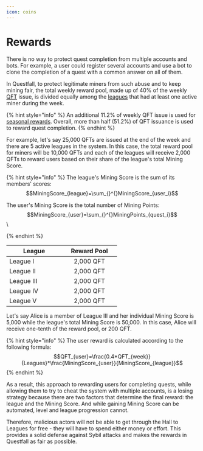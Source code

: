 ```yaml
---
icon: coins
---
```


# Rewards

There is no way to protect quest completion from multiple accounts and bots. For example, a user could register several accounts and use a bot to clone the completion of a quest with a common answer on all of them.

In Questfall, to protect legitimate miners from such abuse and to keep mining fair, the total weekly reward pool, made up of 40% of the weekly [QFT](../../assets/qft.md) issue, is divided equally among the [leagues](leagues.md) that had at least one active miner during the week.

{% hint style="info" %}
An additional 11.2% of weekly QFT issue is used for [seasonal rewards](../seasons.md). Overall, more than half (51.2%) of QFT issuance is used to reward quest completion.
{% endhint %}

For example, let's say 25,000 QFTs are issued at the end of the week and there are 5 active leagues in the system. In this case, the total reward pool for miners will be 10,000 QFTs and each of the leagues will receive 2,000 QFTs to reward users based on their share of the league's total Mining Score.

{% hint style="info" %}
The league's Mining Score is the sum of its members' scores: \
$$MiningScore_{league}=\sum_{}^{}MiningScore_{user_i}$$

The user's Mining Score is the total number of Mining Points:$$MiningScore_{user}=\sum_{}^{}MiningPoints_{quest_i}$$\

{% endhint %}

<table><thead><tr><th width="130">League</th><th width="129" align="center">Reward Pool</th></tr></thead><tbody><tr><td>League I</td><td align="center">2,000 QFT</td></tr><tr><td>League II</td><td align="center">2,000 QFT</td></tr><tr><td>League III</td><td align="center">2,000 QFT</td></tr><tr><td>League IV</td><td align="center">2,000 QFT</td></tr><tr><td>League V</td><td align="center">2,000 QFT</td></tr></tbody></table>

Let's say Alice is a member of League III and her individual Mining Score is 5,000 while the league's total Mining Score is 50,000. In this case, Alice will receive one-tenth of the reward pool, or 200 QFT.

{% hint style="info" %}
The user reward is calculated according to the following formula:\
$$QFT_{user}=\frac{0.4*QFT_{week}}{Leagues}*\frac{MiningScore_{user}}{MiningScore_{league}}$$
{% endhint %}

As a result, this approach to rewarding users for completing quests, while allowing them to try to cheat the system with multiple accounts, is a losing strategy because there are two factors that determine the final reward: the league and the Mining Score. And while gaining Mining Score can be automated, level and league progression cannot.

Therefore, malicious actors will not be able to get through the Hall to Leagues for free - they will have to spend either money or effort. This provides a solid defense against Sybil attacks and makes the rewards in Questfall as fair as possible.
